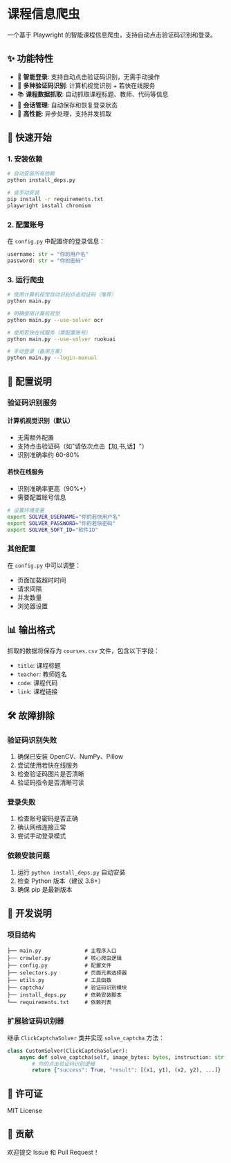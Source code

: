 # 课程信息爬虫

一个基于 Playwright 的智能课程信息爬虫，支持自动点击验证码识别和登录。

## ✨ 功能特性

- 🔐 **智能登录**: 支持自动点击验证码识别，无需手动操作
- 🤖 **多种验证码识别**: 计算机视觉识别 + 若快在线服务
- 📚 **课程数据抓取**: 自动抓取课程标题、教师、代码等信息
- 💾 **会话管理**: 自动保存和恢复登录状态
- 🚀 **高性能**: 异步处理，支持并发抓取

## 🚀 快速开始

### 1. 安装依赖

```bash
# 自动安装所有依赖
python install_deps.py

# 或手动安装
pip install -r requirements.txt
playwright install chromium
```

### 2. 配置账号

在 `config.py` 中配置你的登录信息：

```python
username: str = "你的用户名"
password: str = "你的密码"
```

### 3. 运行爬虫

```bash
# 使用计算机视觉自动识别点击验证码（推荐）
python main.py

# 明确使用计算机视觉
python main.py --use-solver ocr

# 使用若快在线服务（需配置账号）
python main.py --use-solver ruokuai

# 手动登录（备用方案）
python main.py --login-manual
```

## 🔧 配置说明

### 验证码识别服务

#### 计算机视觉识别（默认）

- 无需额外配置
- 支持点击验证码（如"请依次点击【加,书,话】"）
- 识别准确率约 60-80%

#### 若快在线服务

- 识别准确率更高（90%+）
- 需要配置账号信息

```bash
# 设置环境变量
export SOLVER_USERNAME="你的若快用户名"
export SOLVER_PASSWORD="你的若快密码"
export SOLVER_SOFT_ID="软件ID"
```

### 其他配置

在 `config.py` 中可以调整：

- 页面加载超时时间
- 请求间隔
- 并发数量
- 浏览器设置

## 📊 输出格式

抓取的数据将保存为 `courses.csv` 文件，包含以下字段：

- `title`: 课程标题
- `teacher`: 教师姓名
- `code`: 课程代码
- `link`: 课程链接

## 🛠️ 故障排除

### 验证码识别失败

1. 确保已安装 OpenCV、NumPy、Pillow
2. 尝试使用若快在线服务
3. 检查验证码图片是否清晰
4. 验证码指令是否清晰可读

### 登录失败

1. 检查账号密码是否正确
2. 确认网络连接正常
3. 尝试手动登录模式

### 依赖安装问题

1. 运行 `python install_deps.py` 自动安装
2. 检查 Python 版本（建议 3.8+）
3. 确保 pip 是最新版本

## 📝 开发说明

### 项目结构

```
├── main.py              # 主程序入口
├── crawler.py           # 核心爬虫逻辑
├── config.py            # 配置文件
├── selectors.py         # 页面元素选择器
├── utils.py             # 工具函数
├── captcha/             # 验证码识别模块
├── install_deps.py      # 依赖安装脚本
└── requirements.txt     # 依赖列表
```

### 扩展验证码识别器

继承 `ClickCaptchaSolver` 类并实现 `solve_captcha` 方法：

```python
class CustomSolver(ClickCaptchaSolver):
    async def solve_captcha(self, image_bytes: bytes, instruction: str = "") -> dict:
        # 你的点击验证码识别逻辑
        return {"success": True, "result": [(x1, y1), (x2, y2), ...]}
```

## 📄 许可证

MIT License

## 🤝 贡献

欢迎提交 Issue 和 Pull Request！
